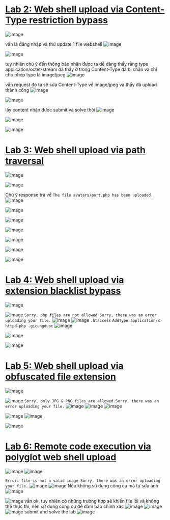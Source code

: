 # [Lab 2: Web shell upload via Content-Type restriction bypass](https://portswigger.net/web-security/file-upload/lab-file-upload-web-shell-upload-via-content-type-restriction-bypass)
![image](https://github.com/imHy0/Port_Swigger_Learning/assets/88024759/e6f79527-a963-46ad-8fa8-503bde488f05)

vẫn là đăng nhập và thử update 1 file webshell
![image](https://github.com/imHy0/Port_Swigger_Learning/assets/88024759/62d89ca6-54cd-46da-b5f3-1061f76c3374)

![image](https://github.com/imHy0/Port_Swigger_Learning/assets/88024759/ec72e803-00b6-45d0-94e7-7d416f9730b3)

tuy nhiên chú ý đến thông báo nhận được ta dễ dàng thấy rằng type application/octet-stream đã thấy ở trong Content-Type đã bị chặn và chỉ cho phép type là image/jpeg
![image](https://github.com/imHy0/Port_Swigger_Learning/assets/88024759/ee866f1b-bd97-4617-b03e-c3eebe1a36c2)

vẫn request đó ta sẽ sửa Content-Type về image/jpeg và thấy đã upload thành công
![image](https://github.com/imHy0/Port_Swigger_Learning/assets/88024759/7cf5cde2-a4bb-4616-ba6c-609b48b33dc3)

![image](https://github.com/imHy0/Port_Swigger_Learning/assets/88024759/0ee0bfeb-ce37-4236-8f2c-13f7fe233238)

lấy content nhận được submit và solve thôi
![image](https://github.com/imHy0/Port_Swigger_Learning/assets/88024759/54a5e8f0-2006-4db3-a739-e799313d8d91)

![image](https://github.com/imHy0/Port_Swigger_Learning/assets/88024759/1e48fea7-829c-436d-973c-0d7a7cb50792)

![image](https://github.com/imHy0/Port_Swigger_Learning/assets/88024759/4addb8e5-1ab3-4aed-96d2-c566fd80890f)

# [Lab 3: Web shell upload via path traversal](https://portswigger.net/web-security/file-upload/lab-file-upload-web-shell-upload-via-path-traversal)
![image](https://github.com/imHy0/Port_Swigger_Learning/assets/88024759/188a3667-5a78-4a12-81d8-c7fc66167cce)

![image](https://github.com/imHy0/Port_Swigger_Learning/assets/88024759/c69dda52-9901-4e95-8f90-171f6ce32dae)

Chú ý response trả về `The file avatars/port.php has been uploaded.`
![image](https://github.com/imHy0/Port_Swigger_Learning/assets/88024759/bc847313-9b43-4ea8-ac43-3bedf6b4570a)

![image](https://github.com/imHy0/Port_Swigger_Learning/assets/88024759/05608e83-752a-4f1a-95f7-3014ce9dc882)

![image](https://github.com/imHy0/Port_Swigger_Learning/assets/88024759/beeaa0b9-75e1-43d9-a864-c74e7dfa876c)

![image](https://github.com/imHy0/Port_Swigger_Learning/assets/88024759/c93bfb32-3a56-47e0-a152-67710b47b68b)

![image](https://github.com/imHy0/Port_Swigger_Learning/assets/88024759/5366559c-7d44-44e2-99e6-0d7160bbbc95)

![image](https://github.com/imHy0/Port_Swigger_Learning/assets/88024759/f30c2256-d62e-4e6f-a663-0046c1bc79a8)

![image](https://github.com/imHy0/Port_Swigger_Learning/assets/88024759/32790161-a756-41d1-8168-b3324511c968)

# [Lab 4: Web shell upload via extension blacklist bypass](https://portswigger.net/web-security/file-upload/lab-file-upload-web-shell-upload-via-extension-blacklist-bypass)

![image](https://github.com/imHy0/Port_Swigger_Learning/assets/88024759/da706ae5-d35e-42ac-a200-09fe42587995)

![image](https://github.com/imHy0/Port_Swigger_Learning/assets/88024759/c702bf01-e8ed-460e-80db-4c727838eca5)
`Sorry, php files are not allowed Sorry, there was an error uploading your file.`
![image](https://github.com/imHy0/Port_Swigger_Learning/assets/88024759/7966a56c-f0fe-441a-90a1-f533c3882fb4)
![image](https://github.com/imHy0/Port_Swigger_Learning/assets/88024759/7e9dee2b-5198-4f62-a27f-3ab7cc7b8b2a)
`.htaccess` `AddType application/x-httpd-php .gicungduoc`
![image](https://github.com/imHy0/Port_Swigger_Learning/assets/88024759/ea270e4a-06eb-4122-8646-4154ac123245)

![image](https://github.com/imHy0/Port_Swigger_Learning/assets/88024759/423ab3cc-8414-412b-ac50-ec4d59b4e510)

![image](https://github.com/imHy0/Port_Swigger_Learning/assets/88024759/654397ef-4a34-4c76-98b4-db8c70bd7483)

# [Lab 5: Web shell upload via obfuscated file extension](https://portswigger.net/web-security/file-upload/lab-file-upload-web-shell-upload-via-obfuscated-file-extension)

![image](https://github.com/imHy0/Port_Swigger_Learning/assets/88024759/a888e833-0f61-4294-b7dc-b7de6ce6db3e)

![image](https://github.com/imHy0/Port_Swigger_Learning/assets/88024759/5e459e5d-0fcb-40ac-ad07-2dfacc9ab726)
`Sorry, only JPG & PNG files are allowed Sorry, there was an error uploading your file.`
![image](https://github.com/imHy0/Port_Swigger_Learning/assets/88024759/ea57f6cd-b04d-47fd-83bb-13631f25b565)
![image](https://github.com/imHy0/Port_Swigger_Learning/assets/88024759/2109e718-05f8-4a31-94f9-92c217d348e8)
![image](https://github.com/imHy0/Port_Swigger_Learning/assets/88024759/579e0bac-5846-479b-9dde-250c2ddc5515)

![image](https://github.com/imHy0/Port_Swigger_Learning/assets/88024759/511dacf8-8038-4966-b58d-5bccd5ec09f9)
![image](https://github.com/imHy0/Port_Swigger_Learning/assets/88024759/d340835c-f930-4c08-b18c-07e6d63017a8)

![image](https://github.com/imHy0/Port_Swigger_Learning/assets/88024759/675c8edf-4984-4d1f-8613-ab82f92ec371)

# [Lab 6: Remote code execution via polyglot web shell upload](https://portswigger.net/web-security/file-upload/lab-file-upload-remote-code-execution-via-polyglot-web-shell-upload)

![image](https://github.com/imHy0/Port_Swigger_Learning/assets/88024759/60e9b802-1fd3-41f6-a821-a0f6f26cd8ef)
![image](https://github.com/imHy0/Port_Swigger_Learning/assets/88024759/ee320df2-1263-44e6-b504-537c66cc33bd)

`Error: file is not a valid image Sorry, there was an error uploading your file.`
![image](https://github.com/imHy0/Port_Swigger_Learning/assets/88024759/16db9388-933c-4ef3-a8b0-fd86648d57a3)
![image](https://github.com/imHy0/Port_Swigger_Learning/assets/88024759/a17f040e-0621-42f9-86ba-138c63dfe613)
Nếu không sử dụng công cụ mà tự sửa ảnh
![image](https://github.com/imHy0/Port_Swigger_Learning/assets/88024759/c1cd834e-6e17-4502-8d96-48681675959c)

![image](https://github.com/imHy0/Port_Swigger_Learning/assets/88024759/84191b4d-6e6b-4cff-ac1c-5fb8384dd6fe)
vẫn ok, tuy nhiên có những trường hợp sẽ khiến file lỗi và không thể thực thi, nên sử dụng công cụ để đảm bảo chính xác
![image](https://github.com/imHy0/Port_Swigger_Learning/assets/88024759/6b10ec9e-c136-420e-96d0-ca41093b9015)
![image](https://github.com/imHy0/Port_Swigger_Learning/assets/88024759/fbd51740-d168-4456-9f96-26cfa3f79b32)
![image](https://github.com/imHy0/Port_Swigger_Learning/assets/88024759/8b00cd40-e8d8-4eaa-bca2-b29825b9c2b4)
submit and solve the lab
![image](https://github.com/imHy0/Port_Swigger_Learning/assets/88024759/a6059f72-a8c5-427e-a10b-231e162ff8a2)
